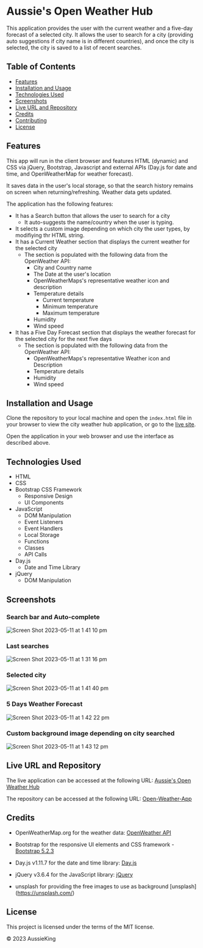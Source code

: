 # Aussie's Open Weather Hub

This application provides the user with the current weather and a five-day forecast of a selected city. 
It allows the user to search for a city (providing auto suggestions if city name is in different countries), and once the city is selected, the city is saved to a list of recent searches. 

## Table of Contents

- [Features](#features)
- [Installation and Usage](#installation-and-usage)
- [Technologies Used](#technologies-used)
- [Screenshots](#screenshots)
- [Live URL and Repository](#live-url-and-repository)
- [Credits](#credits)
- [Contributing](#contributing)
- [License](#license)

## Features

 This app will run in the client browser and features HTML (dynamic) and CSS via jQuery, Bootstrap, Javascript and external APIs (Day.js for date and time, and OpenWeatherMap for weather forecast).

 It saves data in the user's local storage, so that the search history remains on screen when returning/refreshing. Weather data gets updated.

The application has the following features:

- It has a Search button that allows the user to search for a city
  - It auto-suggests the name/country when the user is typing.
- It selects a custom image depending on which city the user types, by modifiying thr HTML string.
- It has a Current Weather section that displays the current weather for the selected city
  - The section is populated with the following data from the OpenWeather API:
    - City and Country name
    - The Date at the user's location
    - OpenWeatherMaps's representative weather icon and description
    - Temperature details
      - Current temperature
      - Minimum temperature
      - Maximum temperature
    - Humidity
    - Wind speed
- It has a Five Day Forecast section that displays the weather forecast for the selected city for the next five days
  - The section is populated with the following data from the OpenWeather API:
    - OpenWeatherMaps's representative Weather icon and Description
    - Temperature details
    - Humidity  
    - Wind speed

## Installation and Usage

Clone the repository to your local machine and open the `index.html` file in your browser to view the city weather hub application, or go to the [live site](#live-url-and-repository).

Open the application in your web browser and use the interface as described above.

## Technologies Used

- HTML
- CSS
- Bootstrap CSS Framework
  - Responsive Design
  - UI Components
- JavaScript
  - DOM Manipulation
  - Event Listeners
  - Event Handlers
  - Local Storage
  - Functions
  - Classes
  - API Calls
- Day.js
  - Date and Time Library
- jQuery
  - DOM Manipulation

## Screenshots

### Search bar and Auto-complete
![Screen Shot 2023-05-11 at 1 41 10 pm](https://github.com/AussieKing/Open-Weather-App/assets/126050763/b4021804-d310-4412-b9b5-9470abf6dd17)

### Last searches
![Screen Shot 2023-05-11 at 1 31 16 pm](https://github.com/AussieKing/Open-Weather-App/assets/126050763/058edbd2-426c-43a2-94d4-cc7dc88451c4)

### Selected city
![Screen Shot 2023-05-11 at 1 41 40 pm](https://github.com/AussieKing/Open-Weather-App/assets/126050763/be9760a2-0970-47df-b1ae-18f86fcab08f)

### 5 Days Weather Forecast
![Screen Shot 2023-05-11 at 1 42 22 pm](https://github.com/AussieKing/Open-Weather-App/assets/126050763/b0ba173a-c720-40c2-ae14-80f3125fd03e)

### Custom background image depending on city searched
![Screen Shot 2023-05-11 at 1 43 12 pm](https://github.com/AussieKing/Open-Weather-App/assets/126050763/7c0d5879-733d-4e1f-bed6-377b9b8a2755)


## Live URL and Repository

The live application can be accessed at the following URL: [Aussie's Open Weather Hub](https://)

The repository can be accessed at the following URL: [Open-Weather-App](https://)

## Credits

- OpenWeatherMap.org for the weather data: [OpenWeather API](https://openweathermap.org/api)

- Bootstrap for the responsive UI elements and CSS framework - [Bootstrap 5.2.3](https://getbootstrap.com/)

- Day.js v1.11.7 for the date and time library: [Day.js](https://day.js.org/)

- jQuery v3.6.4 for the JavaScript library: [jQuery](https://jquery.com/)

- unsplash for providing the free images to use as background [unsplash] (https://unsplash.com/)

## License

This project is licensed under the terms of the MIT license.

© 2023 AussieKing
